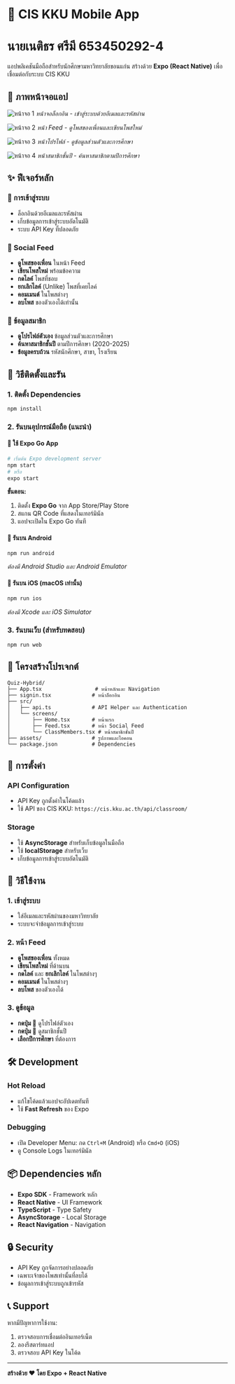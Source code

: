 # 📱 CIS KKU Mobile App 
# นายเนติธร ศรีมี 653450292-4

แอปพลิเคชันมือถือสำหรับนักศึกษามหาวิทยาลัยขอนแก่น สร้างด้วย **Expo (React Native)** เพื่อเชื่อมต่อกับระบบ CIS KKU

## 📸 ภาพหน้าจอแอป

![หน้าจอ 1](1.png)
*หน้าจอล็อกอิน - เข้าสู่ระบบด้วยอีเมลและรหัสผ่าน*

![หน้าจอ 2](2.png)
*หน้า Feed - ดูโพสของเพื่อนและเขียนโพสใหม่*

![หน้าจอ 3](3.png)
*หน้าโปรไฟล์ - ดูข้อมูลส่วนตัวและการศึกษา*

![หน้าจอ 4](4.png)
*หน้าสมาชิกชั้นปี - ค้นหาสมาชิกตามปีการศึกษา*

## ✨ ฟีเจอร์หลัก

### 🔐 การเข้าสู่ระบบ
- ล็อกอินด้วยอีเมลและรหัสผ่าน
- เก็บข้อมูลการเข้าสู่ระบบอัตโนมัติ
- ระบบ API Key ที่ปลอดภัย

### 📰 Social Feed
- **ดูโพสของเพื่อน** ในหน้า Feed
- **เขียนโพสใหม่** พร้อมข้อความ
- **กดไลค์** โพสที่ชอบ
- **ยกเลิกไลค์** (Unlike) โพสที่เคยไลค์
- **คอมเมนต์** ในโพสต่างๆ
- **ลบโพส** ของตัวเองได้เท่านั้น

### 👥 ข้อมูลสมาชิก
- **ดูโปรไฟล์ตัวเอง** ข้อมูลส่วนตัวและการศึกษา
- **ค้นหาสมาชิกชั้นปี** ตามปีการศึกษา (2020-2025)
- **ข้อมูลครบถ้วน** รหัสนักศึกษา, สาขา, โรงเรียน

## 🚀 วิธีติดตั้งและรัน

### 1. ติดตั้ง Dependencies
```bash
npm install
```

### 2. รันบนอุปกรณ์มือถือ (แนะนำ)

#### 📱 ใช้ Expo Go App
```bash
# เริ่มต้น Expo development server
npm start
# หรือ
expo start
```

**ขั้นตอน:**
1. ติดตั้ง **Expo Go** จาก App Store/Play Store
2. สแกน QR Code ที่แสดงในเทอร์มินัล
3. แอปจะเปิดใน Expo Go ทันที

#### 🤖 รันบน Android
```bash
npm run android
```
*ต้องมี Android Studio และ Android Emulator*

#### 🍎 รันบน iOS (macOS เท่านั้น)
```bash
npm run ios
```
*ต้องมี Xcode และ iOS Simulator*

### 3. รันบนเว็บ (สำหรับทดสอบ)
```bash
npm run web
```

## 📁 โครงสร้างโปรเจกต์

```
Quiz-Hybrid/
├── App.tsx                 # หน้าหลักและ Navigation
├── signin.tsx             # หน้าล็อกอิน
├── src/
│   ├── api.ts             # API Helper และ Authentication
│   └── screens/
│       ├── Home.tsx       # หน้าแรก
│       ├── Feed.tsx       # หน้า Social Feed
│       └── ClassMembers.tsx # หน้าสมาชิกชั้นปี
├── assets/                # รูปภาพและไอคอน
└── package.json           # Dependencies
```

## 🔧 การตั้งค่า

### API Configuration
- API Key ถูกตั้งค่าในโค้ดแล้ว
- ใช้ API ของ CIS KKU: `https://cis.kku.ac.th/api/classroom/`

### Storage
- ใช้ **AsyncStorage** สำหรับเก็บข้อมูลในมือถือ
- ใช้ **localStorage** สำหรับเว็บ
- เก็บข้อมูลการเข้าสู่ระบบอัตโนมัติ

## 📱 วิธีใช้งาน

### 1. เข้าสู่ระบบ
- ใส่อีเมลและรหัสผ่านของมหาวิทยาลัย
- ระบบจะจำข้อมูลการเข้าสู่ระบบ

### 2. หน้า Feed
- **ดูโพสของเพื่อน** ทั้งหมด
- **เขียนโพสใหม่** ที่ด้านบน
- **กดไลค์** และ **ยกเลิกไลค์** ในโพสต่างๆ
- **คอมเมนต์** ในโพสต่างๆ
- **ลบโพส** ของตัวเองได้

### 3. ดูข้อมูล
- **กดปุ่ม 👤** ดูโปรไฟล์ตัวเอง
- **กดปุ่ม 👥** ดูสมาชิกชั้นปี
- **เลือกปีการศึกษา** ที่ต้องการ

## 🛠️ Development

### Hot Reload
- แก้ไขโค้ดแล้วแอปจะอัปเดตทันที
- ใช้ **Fast Refresh** ของ Expo

### Debugging
- เปิด Developer Menu: กด `Ctrl+M` (Android) หรือ `Cmd+D` (iOS)
- ดู Console Logs ในเทอร์มินัล

## 📦 Dependencies หลัก

- **Expo SDK** - Framework หลัก
- **React Native** - UI Framework
- **TypeScript** - Type Safety
- **AsyncStorage** - Local Storage
- **React Navigation** - Navigation

## 🔒 Security

- API Key ถูกจัดการอย่างปลอดภัย
- เฉพาะเจ้าของโพสเท่านั้นที่ลบได้
- ข้อมูลการเข้าสู่ระบบถูกเข้ารหัส

## 📞 Support

หากมีปัญหาการใช้งาน:
1. ตรวจสอบการเชื่อมต่ออินเทอร์เน็ต
2. ลองรีสตาร์ทแอป
3. ตรวจสอบ API Key ในโค้ด

---

**สร้างด้วย ❤️ โดย Expo + React Native**


